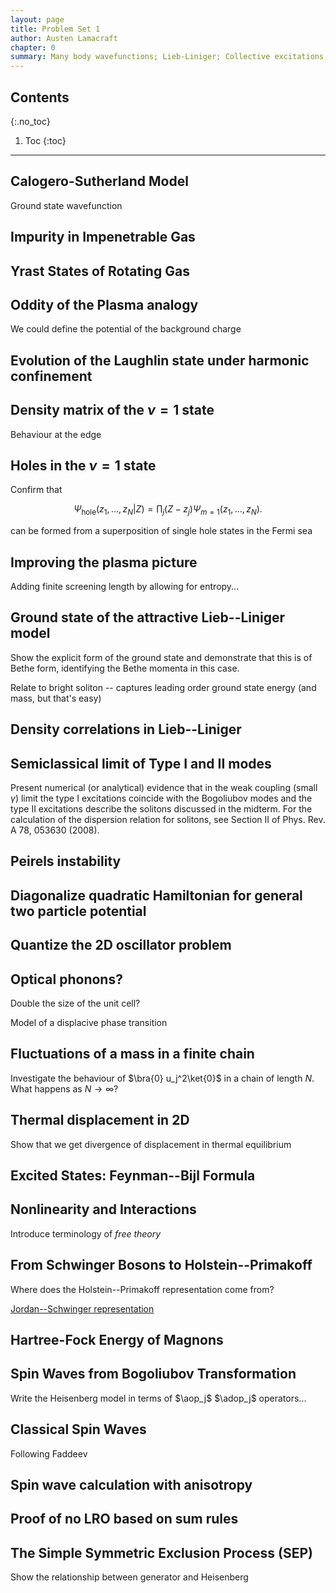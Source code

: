 ```yaml
---
layout: page
title: Problem Set 1
author: Austen Lamacraft
chapter: 0
summary: Many body wavefunctions; Lieb-Liniger; Collective excitations; Spin chains,
---
```


## Contents
{:.no_toc}

1. Toc
{:toc}

---

## Calogero-Sutherland Model

Ground state wavefunction

## Impurity in Impenetrable Gas

## Yrast States of Rotating Gas

## Oddity of the Plasma analogy

We could define the potential of the background charge

## Evolution of the Laughlin state under harmonic confinement

## Density matrix of the $\nu=1$ state

Behaviour at the edge

## Holes in the $\nu=1$ state

Confirm that

$$
\Psi_\text{hole}(z_1,\ldots, z_N|Z) = \prod_j (Z-z_j)\Psi_{m=1}(z_1,\ldots, z_N).
$$

can be formed from a superposition of single hole states in the Fermi sea

## Improving the plasma picture

Adding finite screening length by allowing for entropy...

## Ground state of the attractive Lieb--Liniger model

Show the explicit form of the ground state and demonstrate that this is of Bethe form, identifying the Bethe momenta in this case.

Relate to bright soliton -- captures leading order ground state energy (and mass, but that's easy)

## Density correlations in Lieb--Liniger

## Semiclassical limit of Type I and II modes

Present numerical (or analytical) evidence that in the weak coupling (small $\gamma$) limit the type I excitations coincide with the Bogoliubov modes and the type II excitations describe the solitons discussed in the midterm. For the calculation of the dispersion relation for solitons, see Section II of Phys. Rev. A 78, 053630 (2008).

## Peirels instability

## Diagonalize quadratic Hamiltonian for general two particle potential

## Quantize the 2D oscillator problem

## Optical phonons?

Double the size of the unit cell?

Model of a displacive phase transition

## Fluctuations of a mass in a finite chain

Investigate the behaviour of $\bra{0} u_j^2\ket{0}$ in a chain of length $N$. What happens as $N\to\infty$?

## Thermal displacement in 2D

Show that we get divergence of displacement in thermal equilibrium

## Excited States: Feynman--Bijl Formula

## Nonlinearity and Interactions

Introduce terminology of _free theory_

## From Schwinger Bosons to Holstein--Primakoff


Where does the Holstein--Primakoff representation come from?

[Jordan--Schwinger representation](https://en.wikipedia.org/wiki/Jordan_map)

## Hartree-Fock Energy of Magnons

## Spin Waves from Bogoliubov Transformation

Write the Heisenberg model in terms of $\aop_j$ $\adop_j$ operators...

## Classical Spin Waves

Following Faddeev

## Spin wave calculation with anisotropy

## Proof of no LRO based on sum rules



## The Simple Symmetric Exclusion Process (SEP)

Show the relationship between generator and Heisenberg
